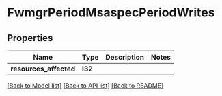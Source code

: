 # FwmgrPeriodMsaspecPeriodWrites

## Properties

Name | Type | Description | Notes
------------ | ------------- | ------------- | -------------
**resources_affected** | **i32** |  | 

[[Back to Model list]](../README.md#documentation-for-models) [[Back to API list]](../README.md#documentation-for-api-endpoints) [[Back to README]](../README.md)


